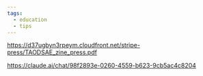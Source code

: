 ```yaml
---
tags:
  - education
  - tips
---
```


https://d37ugbyn3rpeym.cloudfront.net/stripe-press/TAODSAE_zine_press.pdf

https://claude.ai/chat/98f2893e-0260-4559-b623-9cb5ac4c8204